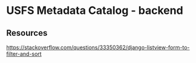 # USFS Metadata Catalog - backend

## Resources  
https://stackoverflow.com/questions/33350362/django-listview-form-to-filter-and-sort  
